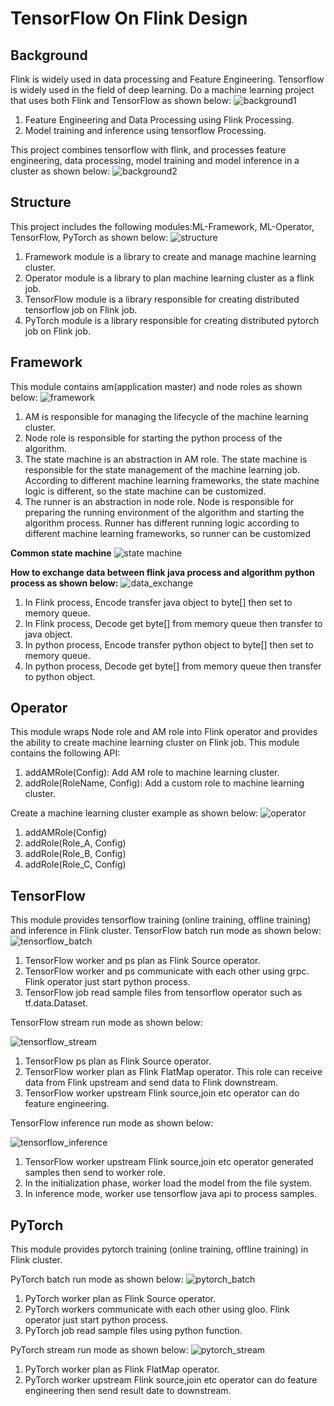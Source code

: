 # TensorFlow On Flink Design

## Background
Flink is widely used in data processing and Feature Engineering.
Tensorflow is widely used in the field of deep learning.
Do a machine learning project that uses both Flink and TensorFlow as shown below:
![background1](image/design/background1.jpg)
1. Feature Engineering and Data Processing using Flink Processing.
2. Model training and inference using tensorflow Processing.

This project combines tensorflow with flink, and processes feature engineering, data processing, 
model training and model inference in a cluster as shown below:
![background2](image/design/background2.jpg)

## Structure
This project includes the following modules:ML-Framework, ML-Operator, TensorFlow, PyTorch as shown below:
![structure](image/design/module.jpg)

1. Framework module is a library to create and manage machine learning cluster.
2. Operator module is a library to plan machine learning cluster as a flink job.
3. TensorFlow module is a library responsible for creating distributed tensorflow job on Flink job.
4. PyTorch module is a library responsible for creating distributed pytorch job on Flink job.

## Framework
This module contains am(application master) and node roles as shown below:
![framework](image/design/framework.jpg)

1. AM is responsible for managing the lifecycle of the machine learning cluster.
2. Node role is responsible for starting the python process of the algorithm.
3. The state machine is an abstraction in AM role.
The state machine is responsible for the state management of the machine learning job.
According to different machine learning frameworks, the state machine logic is different, 
so the state machine can be customized.
4. The runner is an abstraction in node role.
Node is responsible for preparing the running environment of the algorithm and starting the algorithm process.
Runner has different running logic according to different machine learning frameworks, so runner can be customized

**Common state machine**
![state machine](image/design/state_machine.jpg)

**How to exchange data between flink java process and algorithm python process as shown below:**
![data_exchange](image/design/data_exchange.jpg)
1. In Flink process, Encode transfer java object to byte[] then set to memory queue.
2. In Flink process, Decode get byte[] from memory queue then transfer to java object.
3. In python process, Encode transfer python object to byte[] then set to memory queue.
4. In python process, Decode get byte[] from memory queue then transfer to python object.

## Operator
This module wraps Node role and AM role into Flink operator and provides the ability 
to create machine learning cluster on Flink job.
This module contains the following API:
1. addAMRole(Config): Add AM role to machine learning cluster.
2. addRole(RoleName, Config): Add a custom role to machine learning cluster.

Create a machine learning cluster example as shown below:
![operator](image/design/operator.jpg)

1. addAMRole(Config)
2. addRole(Role_A, Config)
3. addRole(Role_B, Config)
4. addRole(Role_C, Config)

## TensorFlow
This module provides tensorflow training (online training, offline training) and inference in Flink cluster.
TensorFlow batch run mode as shown below:
![tensorflow_batch](image/design/tensorflow_batch.jpg)
1. TensorFlow worker and ps plan as Flink Source operator.
2. TensorFlow worker and ps communicate with each other using grpc. Flink operator just start python process.
3. TensorFlow job read sample files from tensorflow operator such as tf.data.Dataset.

TensorFlow stream run mode as shown below:

![tensorflow_stream](image/design/tensorflow_stream.jpg)
1. TensorFlow ps plan as Flink Source operator.
2. TensorFlow worker plan as Flink FlatMap operator. 
This role can receive data from Flink upstream and send data to Flink downstream.
3. TensorFlow worker upstream Flink source,join etc operator can do feature engineering.

TensorFlow inference run mode as shown below:

![tensorflow_inference](image/design/tensorflow_inference.jpg)
1. TensorFlow worker upstream Flink source,join etc operator generated samples then send to worker role.
2. In the initialization phase, worker load the model from the file system.
3. In inference mode, worker use tensorflow java api to process samples.

## PyTorch
This module provides pytorch training (online training, offline training) in Flink cluster.

PyTorch batch run mode as shown below:
![pytorch_batch](image/design/pytorch_batch.jpg)
1. PyTorch worker plan as Flink Source operator.
2. PyTorch workers communicate with each other using gloo. Flink operator just start python process.
3. PyTorch job read sample files using python function.                                                            

PyTorch stream run mode as shown below:
![pytorch_stream](image/design/pytorch_stream.jpg)
1. PyTorch worker plan as Flink FlatMap operator.
3. PyTorch worker upstream Flink source,join etc operator can do feature engineering then send result date to downstream.
                                                          
